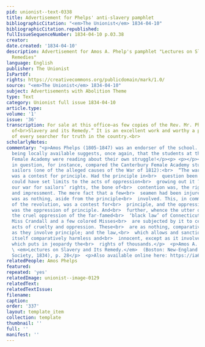 ```yaml
---
pid: unionist--text-0338
title: Advertisement for Phelps' anti-slavery pamphlet
bibliographicCitation: "<em>The Unionist</em> 1834-04-10"
bibliographicCitation.republished: 
fullIssueSequenceNumber: 1834-04-10 p.03.38
creator: 
date.created: '1834-04-10'
description: Advertisement for Amos A. Phelp's pamphlet "Lectures on Slavery and Its
  Remedies"
language: English
publisher: The Unionist
IsPartOf: 
rights: https://creativecommons.org/publicdomain/mark/1.0/
source: "<em>The Unionist</em> 1834-04-10"
subject: Advertisements with Abolition Theme
type: Text
category: Unionist full issue 1834-04-10
article.type: 
volume: '1'
issue: '36'
transcription: For sale at this office—as few copies of the Rev. Mr. Phelps’ “Lectures
  of<br>Slavery and its Remedy.” It is an excellent work and worthy a place in the<br>Library
  of every searcher for truth in the country.<br>
scholarlyNotes: 
commentary: "<p>Amos Phelps (1805-1847) was an endorser of the school. His pamphlet
  being locally available suggests, once again, that the students at the Canterbury
  Female Academy were reading about their own struggle!</p><p> <p></p><p>The pamphlet
  in question, for instance, compared the Canterbury Female Academy students to impressed
  sailors (one of the alleged causes of the War of 1812):<br>  “The war of the revolution
  was a contest for principle. Had the principle in<br>  question been yielded, who
  could have set limits to the acts of oppression<br>  growing out it ? So also in
  our war for sailors’ rights, the bone of<br>  contention was, the right of search
  and impressment. The mere fact that a few<br>  seamen had been injured and abused,
  was as nothing, aside from the principle<br>  involved. This, in common with that
  of the revolution, was a contest for<br>  principle, and the oppression resisted
  was the oppression of principle. And<br>  further, whence the utter odiousness and
  the cruel oppression of the far-famed<br>  ‘black law’ of Connecticut? Not that
  Miss Crandall and a few colored Misses<br>  are subjected by it to certain shameful
  acts of cruelty and oppression. These<br>  are as nothing, comparatively, except
  as they involve principle; and the law,<br>  which allows and sanctions them, is
  itself comparatively harmless and<br>  innocent, except as it involves principle—principle
  which puts in jeopardy the<br>  rights of thousands.</p>  <p>Amos A. Phelps, <br>
  \ <em>Lectures on Slavery and Its Remedy.</em>  (Boston: New-England Anti-Slavery
  Society, 1834), p. 28</p>  <p>Also available online here: https://ia600609.us.archive.org/14/items/lecturesonslaver01phel/lecturesonslaver01phel.pdf<br></p><br>"
relatedPeople: Amos Phelps
featured: 
repeated: 'yes'
relatedImage: unionist--image-0129
relatedText: 
relatedTextIssue: 
filename: 
caption: 
order: '337'
layout: template_item
collection: template
thumbnail: ''
full: ''
manifest: ''
---
```

